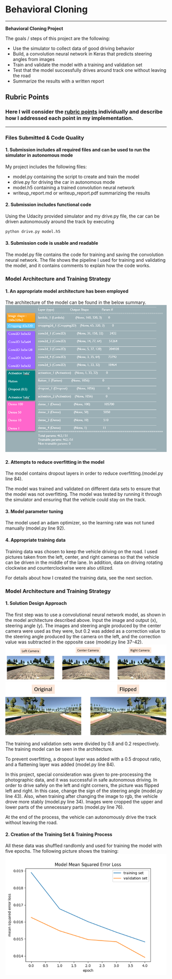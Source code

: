 # **Behavioral Cloning** 

---

**Behavioral Cloning Project**

The goals / steps of this project are the following:
* Use the simulator to collect data of good driving behavior
* Build, a convolution neural network in Keras that predicts steering angles from images
* Train and validate the model with a training and validation set
* Test that the model successfully drives around track one without leaving the road
* Summarize the results with a written report


[//]: # (Image References)

[image1]: ./images/architecture.PNG "Architecture"
[image2]: ./images/mse.png "MSE"
[image3]: ./images/camera.PNG "Camera Image"
[image4]: ./images/flip.PNG "Fliped Image"

## Rubric Points
### Here I will consider the [rubric points](https://review.udacity.com/#!/rubrics/432/view) individually and describe how I addressed each point in my implementation.  

---
### Files Submitted & Code Quality

#### 1. Submission includes all required files and can be used to run the simulator in autonomous mode

My project includes the following files:
* model.py containing the script to create and train the model
* drive.py for driving the car in autonomous mode
* model.h5 containing a trained convolution neural network 
* writeup_report.md or writeup_report.pdf summarizing the results

#### 2. Submission includes functional code
Using the Udacity provided simulator and my drive.py file, the car can be driven autonomously around the track by executing 
```sh
python drive.py model.h5
```

#### 3. Submission code is usable and readable

The model.py file contains the code for training and saving the convolution neural network. The file shows the pipeline I used for training and validating the model, and it contains comments to explain how the code works.

### Model Architecture and Training Strategy

#### 1. An appropriate model architecture has been employed

The architecture of the model can be found in the below summary.
![alt text][image1]

#### 2. Attempts to reduce overfitting in the model

The model contains dropout layers in order to reduce overfitting.(model.py line 84). 

The model was trained and validated on different data sets to ensure that the model was not overfitting. The model was tested by running it through the simulator and ensuring that the vehicle could stay on the track.

#### 3. Model parameter tuning

The model used an adam optimizer, so the learning rate was not tuned manually (model.py line 92).

#### 4. Appropriate training data

Training data was chosen to keep the vehicle driving on the road. I used pictures taken from the left, center, and right cameras so that the vehicle can be driven in the middle of the lane. In addition, data on driving rotating clockwise and counterclockwise were also utilized.

For details about how I created the training data, see the next section. 

### Model Architecture and Training Strategy

#### 1. Solution Design Approach

The first step was to use a convolutional neural network model, as shown in the model architecture described above. Input the image and output (x), steering angle (y). The images and steering angle produced by the center camera were used as they were, but 0.2 was added as a correction value to the steering angle produced by the camera on the left, and the correction value was subtracted in the opposite case (model.py line 37-42).
![alt text][image3]
![alt text][image4]

The training and validation sets were divided by 0.8 and 0.2 respectively. The training model can be seen in the architecture.

To prevent overfitting, a dropout layer was added with a 0.5 dropout ratio, and a flattening layer was added (model.py line 84).

In this project, special consideration was given to pre-processing the photographic data, and it was successful in safe autonomous driving.
In order to drive safely on the left and right corners, the picture was flipped left and right. In this case, change the sign of the steering angle (model.py line 43). 
Also, when training after changing the image to rgb, the vehicle drove more stably (model.py line 34). 
Images were cropped the upper and lower parts of the unnecessary parts (model.py line 76).

At the end of the process, the vehicle can autonomously drive the track without leaving the road.

#### 2. Creation of the Training Set & Training Process

All these data was shuffled randlomly and used for training the model with five epochs. The following picture shows the training:
![alt text][image2]
